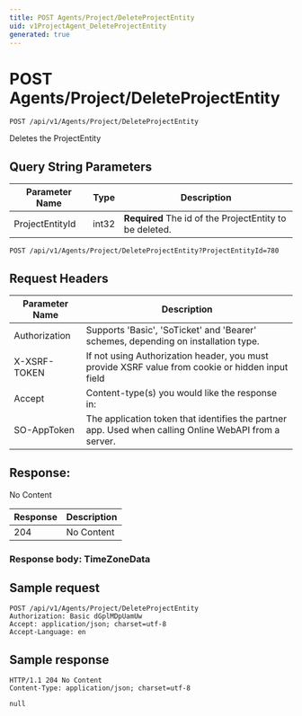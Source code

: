 ```yaml
---
title: POST Agents/Project/DeleteProjectEntity
uid: v1ProjectAgent_DeleteProjectEntity
generated: true
---
```


# POST Agents/Project/DeleteProjectEntity

```http
POST /api/v1/Agents/Project/DeleteProjectEntity
```

Deletes the ProjectEntity







## Query String Parameters

| Parameter Name | Type |  Description |
|----------------|------|--------------|
| ProjectEntityId | int32 | **Required** The id of the ProjectEntity to be deleted. |

```http
POST /api/v1/Agents/Project/DeleteProjectEntity?ProjectEntityId=780
```


## Request Headers

| Parameter Name | Description |
|----------------|-------------|
| Authorization  | Supports 'Basic', 'SoTicket' and 'Bearer' schemes, depending on installation type. |
| X-XSRF-TOKEN   | If not using Authorization header, you must provide XSRF value from cookie or hidden input field |
| Accept         | Content-type(s) you would like the response in:  |
| SO-AppToken | The application token that identifies the partner app. Used when calling Online WebAPI from a server. |


## Response:

No Content

| Response | Description |
|----------------|-------------|
| 204 | No Content |

### Response body: TimeZoneData


## Sample request

```http!
POST /api/v1/Agents/Project/DeleteProjectEntity
Authorization: Basic dGplMDpUamUw
Accept: application/json; charset=utf-8
Accept-Language: en
```

## Sample response

```http_
HTTP/1.1 204 No Content
Content-Type: application/json; charset=utf-8

null
```